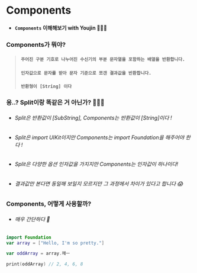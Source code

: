 # **Components**

- #### ```Components``` 이해해보기 with Youjin 👩🏻‍💻

### Components가 뭐야?

> #### ```주어진 구분 기호로 나누어진 수신기의 부분 문자열을 포함하는 배열을 반환합니다.```
> #### ```인자값으로 문자를 받아 문자 기준으로 쪼갠 결과값을 반환합니다.```
> #### ```반환형이 [String] 이다```
### 응..? Split이랑 똑같은 거 아닌가? 👩🏻‍💻
- ###### Split은 반환값이 [SubString], Components는 반환값이 [String]이다 !
 - ###### Split은 import UIKit이지만 Components는 import Foundation을 해주어야 한다 !
 - ###### Split은 다양한 옵션 인자값을 가지지만 Components는 인자값이 하나이다!
 - ###### 결과값만 본다면 동일해 보일지 모르지만 그 과정에서 차이가 있다고 합니다 😱


### Components, 어떻게 사용할까?
- ###### 매우 간단하다 🤔
```swift
import Foundation
var array = ["Hello, I'm so pretty."]

var oddArray = array.채ㅡ

print(oddArray) // 2, 4, 6, 8
```